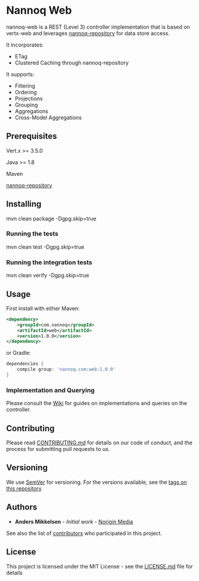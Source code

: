 # Nannoq Web

nannoq-web is a REST (Level 3) controller implementation that is based on vertx-web and leverages [nannoq-repository](https://github.com/NoriginMedia/nannoq-repository) for data store access.

It incorporates:
 - ETag
 - Clustered Caching through nannoq-repository

It supports:
 - Filtering
 - Ordering
 - Projections
 - Grouping
 - Aggregations
 - Cross-Model Aggregations

## Prerequisites

Vert.x >= 3.5.0

Java >= 1.8

Maven

[nannoq-repository](https://github.com/NoriginMedia/nannoq-repository)

## Installing

mvn clean package -Dgpg.skip=true

### Running the tests

mvn clean test -Dgpg.skip=true

### Running the integration tests

mvn clean verify -Dgpg.skip=true

## Usage

First install with either Maven:

```xml
<dependency>
    <groupId>com.nannoq</groupId>
    <artifactId>web</artifactId>
    <version>1.0.0</version>
</dependency>
```

or Gradle:

```groovy
dependencies {
    compile group: 'nannoq.com:web:1.0.0'
}
```

### Implementation and Querying

Please consult the [Wiki](https://github.com/NoriginMedia/nannoq-web/wiki) for guides on implementations and queries on the controller.

## Contributing

Please read [CONTRIBUTING.md](https://github.com/NoriginMedia/nannoq-web/blob/master/CONTRIBUTING.md) for details on our code of conduct, and the process for submitting pull requests to us.

## Versioning

We use [SemVer](http://semver.org/) for versioning. For the versions available, see the [tags on this repository](https://github.com/NoriginMedia/nannoq-web/tags)

## Authors

* **Anders Mikkelsen** - *Initial work* - [Norigin Media](http://noriginmedia.com/)

See also the list of [contributors](https://github.com/NoriginMedia/nannoq-web/contributors) who participated in this project.

## License

This project is licensed under the MIT License - see the [LICENSE.md](https://github.com/NoriginMedia/nannoq-web/blob/master/LICENSE) file for details
